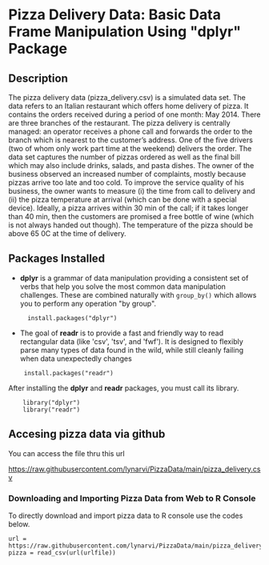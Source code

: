 # Pizza Delivery Data: Basic Data Frame Manipulation Using "dplyr" Package 

## Description
The pizza delivery data (pizza_delivery.csv) is a simulated data set. The data refers to
an Italian restaurant which offers home delivery of pizza. It contains the orders received
during a period of one month: May 2014. There are three branches of the restaurant.
The pizza delivery is centrally managed: an operator receives a phone call and forwards
the order to the branch which is nearest to the customer’s address. One of the five
drivers (two of whom only work part time at the weekend) delivers the order. The data
set captures the number of pizzas ordered as well as the final bill which may also
include drinks, salads, and pasta dishes. The owner of the business observed an
increased number of complaints, mostly because pizzas arrive too late and too cold. To
improve the service quality of his business, the owner wants to measure (i) the time
from call to delivery and (ii) the pizza temperature at arrival (which can be done with a
special device). Ideally, a pizza arrives within 30 min of the call; if it takes longer than 40
min, then the customers are promised a free bottle of wine (which is not always handed
out though). The temperature of the pizza should be above 65 0C at the time of delivery.

## Packages Installed

- **dplyr** is a grammar of data manipulation providing a consistent set of verbs that help you solve the most common data manipulation challenges. These are combined naturally with `group_by()` which allows you to perform any operation "by group".

        install.packages("dplyr")
    
 - The goal of **readr** is to provide a fast and friendly way to read rectangular data (like 'csv', 'tsv', and 'fwf'). It is designed to flexibly parse many types of data found in the wild, while still cleanly failing when data unexpectedly changes
 
        install.packages("readr")

After installing the **dplyr** and **readr** packages, you must call its library.

        library("dplyr")
        library("readr")

## Accesing pizza data via github
You can access the file thru this url

https://raw.githubusercontent.com/lynarvi/PizzaData/main/pizza_delivery.csv

### Downloading and Importing Pizza Data from Web to R Console
To directly download and import pizza data to R console use the codes below.

    url = https://raw.githubusercontent.com/lynarvi/PizzaData/main/pizza_delivery.csv
    pizza = read_csv(url(urlfile))
 











